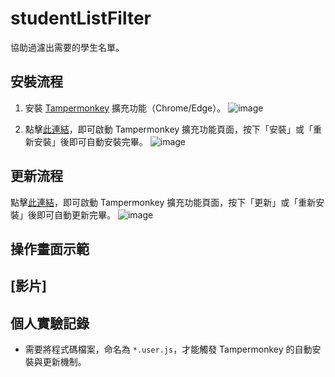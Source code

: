 # studentListFilter

協助過濾出需要的學生名單。

## 安裝流程

1. 安裝 [Tampermonkey](https://chrome.google.com/webstore/detail/tampermonkey/dhdgffkkebhmkfjojejmpbldmpobfkfo) 擴充功能（Chrome/Edge）。
  ![image](https://user-images.githubusercontent.com/22278312/218531361-94cf8e49-1ece-4c9e-a252-a01277fca749.png)

2. 點擊[此連結](https://github.com/gandolfreddy/studentListFilter/raw/main/src/studentListFilter.user.js)，即可啟動 Tampermonkey 擴充功能頁面，按下「安裝」或「重新安裝」後即可自動安裝完畢。
   ![image](https://github.com/gandolfreddy/studentListFilter/assets/22278312/266352d8-24e8-4a9b-9dbb-4b78a6ddf57f)

## 更新流程

點擊[此連結](https://github.com/gandolfreddy/studentListFilter/raw/main/src/studentListFilter.user.js)，即可啟動 Tampermonkey 擴充功能頁面，按下「更新」或「重新安裝」後即可自動更新完畢。
![image](https://github.com/gandolfreddy/studentListFilter/assets/22278312/266352d8-24e8-4a9b-9dbb-4b78a6ddf57f)

## 操作畫面示範

[影片]
---

## 個人實驗記錄

- 需要將程式碼檔案，命名為 `*.user.js`，才能觸發 Tampermonkey 的自動安裝與更新機制。
